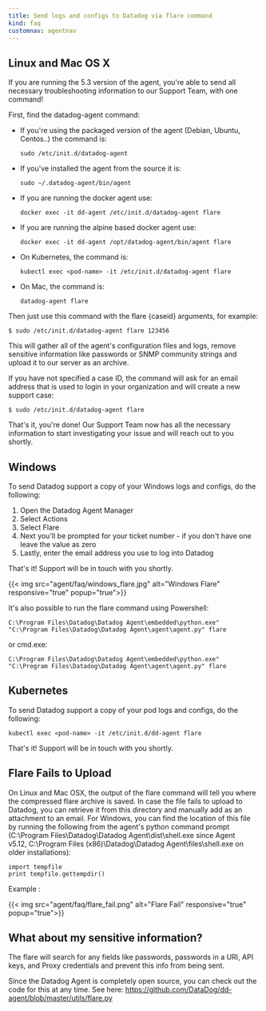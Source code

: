 ```yaml
---
title: Send logs and configs to Datadog via flare command
kind: faq
customnav: agentnav
---
```


## Linux and Mac OS X

If you are running the 5.3 version of the agent, you're able to send all necessary troubleshooting information to our Support Team, with one command!

First, find the datadog-agent command:

* If you're using the packaged version of the agent (Debian, Ubuntu, Centos..) the command is: 
    ```
    sudo /etc/init.d/datadog-agent
    ```
* If you've installed the agent from the source it is: 
    ```
    sudo ~/.datadog-agent/bin/agent
    ```
* If you are running the docker agent use:
    ```
    docker exec -it dd-agent /etc/init.d/datadog-agent flare
    ```
* If you are running the alpine based docker agent use:
    ```
    docker exec -it dd-agent /opt/datadog-agent/bin/agent flare
    ```
* On Kubernetes, the command is: 
    ```
    kubectl exec <pod-name> -it /etc/init.d/datadog-agent flare
    ```
* On Mac, the command is:
    ```
    datadog-agent flare
    ```

Then just use this command with the flare {caseid} arguments, for example:
```
$ sudo /etc/init.d/datadog-agent flare 123456
```

This will gather all of the agent's configuration files and logs, remove sensitive information like passwords or SNMP community strings and upload it to our server as an archive.

If you have not specified a case ID, the command will ask for an email address that is used to login in your organization and will create a new support case: 
```
$ sudo /etc/init.d/datadog-agent flare
```

That's it, you're done! Our Support Team now has all the necessary information to start investigating your issue and will reach out to you shortly.

## Windows

To send Datadog support a copy of your Windows logs and configs, do the following:

1. Open the Datadog Agent Manager
2. Select Actions
3. Select Flare
4. Next you'll be prompted for your ticket number - if you don't have one leave the value as zero
5. Lastly, enter the email address you use to log into Datadog

That's it! Support will be in touch with you shortly.

{{< img src="agent/faq/windows_flare.jpg" alt="Windows Flare" responsive="true" popup="true">}}

It's also possible to run the flare command using Powershell:

```
C:\Program Files\Datadog\Datadog Agent\embedded\python.exe" "C:\Program Files\Datadog\Datadog Agent\agent\agent.py" flare
```
or cmd.exe:
```
C:\Program Files\Datadog\Datadog Agent\embedded\python.exe" "C:\Program Files\Datadog\Datadog Agent\agent\agent.py" flare
```

## Kubernetes

To send Datadog support a copy of your pod logs and configs, do the following:
```
kubectl exec <pod-name> -it /etc/init.d/dd-agent flare
```

That's it! Support will be in touch with you shortly. 

## Flare Fails to Upload

On Linux and Mac OSX, the output of the flare command will tell you where the compressed flare archive is saved. In case the file fails to upload to Datadog, you can retrieve it from this directory and manually add as an attachment to an email. For Windows, you can find the location of this file by running the following from the agent's python command prompt (C:\Program Files\Datadog\Datadog Agent\dist\shell.exe since Agent v5.12, C:\Program Files (x86)\Datadog\Datadog Agent\files\shell.exe on older installations):

```
import tempfile
print tempfile.gettempdir()
```

Example : 

{{< img src="agent/faq/flare_fail.png" alt="Flare Fail" responsive="true" popup="true">}}


## What about my sensitive information? 

The flare will search for any fields like passwords, passwords in a URI, API keys, and Proxy credentials and prevent this info from being sent. 

Since the Datadog Agent is completely open source, you can check out the code for this at any time. See here: https://github.com/DataDog/dd-agent/blob/master/utils/flare.py